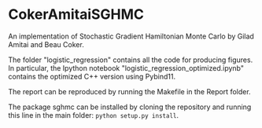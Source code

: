 # CokerAmitaiSGHMC
An implementation of Stochastic Gradient Hamiltonian Monte Carlo by Gilad Amitai and Beau Coker.

The folder "logistic_regression" contains all the code for producing figures. In particular, the Ipython notebook "logistic_regression_optimized.ipynb" contains the optimized C++ version using Pybind11.

The report can be reproduced by running the Makefile in the Report folder.

The package sghmc can be installed by cloning the repository and running this line in the main folder: `python setup.py install`.
